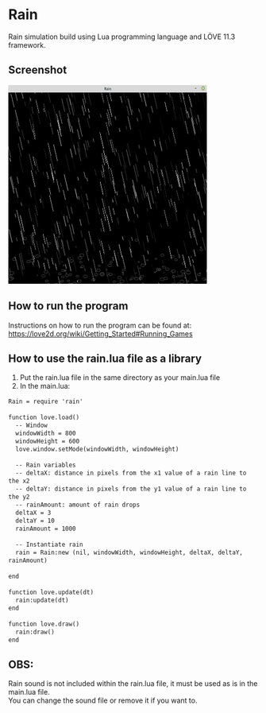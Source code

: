 # Rain
Rain simulation build using Lua programming language and LÖVE 11.3 framework.

## Screenshot
<img src="https://github.com/MatheusCod/Rain/blob/master/screenshot.png" width="400" height="400">

## How to run the program
Instructions on how to run the program can be found at: https://love2d.org/wiki/Getting_Started#Running_Games

## How to use the rain.lua file as a library
1. Put the rain.lua file in the same directory as your main.lua file
2. In the main.lua:

```
Rain = require 'rain'

function love.load()
  -- Window
  windowWidth = 800
  windowHeight = 600
  love.window.setMode(windowWidth, windowHeight)

  -- Rain variables
  -- deltaX: distance in pixels from the x1 value of a rain line to the x2
  -- deltaY: distance in pixels from the y1 value of a rain line to the y2
  -- rainAmount: amount of rain drops
  deltaX = 3
  deltaY = 10
  rainAmount = 1000

  -- Instantiate rain
  rain = Rain:new (nil, windowWidth, windowHeight, deltaX, deltaY, rainAmount)

end

function love.update(dt)
  rain:update(dt)
end

function love.draw()
  rain:draw()
end
```

## OBS:
Rain sound is not included within the rain.lua file, it must be used as is in the main.lua file.<br>
You can change the sound file or remove it if you want to.
